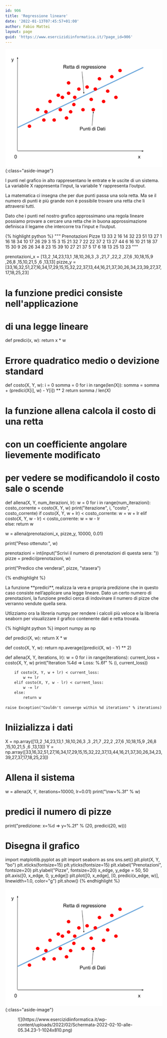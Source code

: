 ```yaml
---
id: 906
title: 'Regressione lineare'
date: '2022-01-13T07:45:57+01:00'
author: Fabio Mattei
layout: page
guid: 'https://www.esercizidiinformatica.it/?page_id=906'
---
```


![Regressione lineare](/images/python/ia/regressione-lineare.png){:class="aside-image"}

I punti nel grafico in alto rappresentano le entrate e le uscite di un sistema. La variabile X rappresenta l’input, la variabile Y rappresenta l’output.

La matematica ci insegna che per due punti passa una sola retta. Ma se il numero di punti è più grande non è possibile trovare una retta che li attraversi tutti.

Dato che i punti nel nostro grafico approssimano una regola lineare possiamo provare a cercare una retta che in buona approssimazione definisca il legame che intercorre tra l’input e l’output.

{% highlight python %}
"""
Prenotazioni  Pizze
13            33
2             16
14            32
23            51
13            27
1             16
18            34
10            17
26            29
3             15
3             15
21            32
7             22
22            37
2             13
27            44
6             16
10            21
18            37
15            30
9             26
26            34
8             23
15            39
10            27
21            37
5             17
6             18
13            25
13            23
"""



prenotazioni_x = [13,2 ,14,23,13,1 ,18,10,26,3 ,3 ,21,7 ,22,2 ,27,6 ,10,18,15,9 ,26,8 ,15,10,21,5 ,6 ,13,13]
pizze_y = [33,16,32,51,27,16,34,17,29,15,15,32,22,37,13,44,16,21,37,30,26,34,23,39,27,37,17,18,25,23]

# la funzione predici consiste nell'applicazione
# di una legge lineare
def predici(x, w):
    return x * w

# Errore quadratico medio o devizione standard
def costo(X, Y, w):
    i = 0
    somma = 0
    for i in range(len(X)):
        somma = somma + (predici(X[i], w) - Y[i]) ** 2
    return somma / len(X)
    
# la funzione allena calcola il costo di una retta
# con un coefficiente angolare lievemente modificato
# per vedere se modificandolo il costo sale o scende
def allena(X, Y, num_iterazioni, lr):
    w = 0
    for i in range(num_iterazioni):
        costo_corrente = costo(X, Y, w)
        print("iterazione", i, "costo", costo_corrente)
        if costo(X, Y, w + lr) < costo_corrente:
            w = w + lr
        elif costo(X, Y, w - lr) < costo_corrente:
            w = w - lr            
        else:
            return w


w = allena(prenotazioni_x, pizze_y, 10000, 0.01)

print("Peso ottenuto:", w)

prenotazioni = int(input("Scrivi il numero di prenotazioni di questa sera: "))
pizze = predici(prenotazioni, w)

print("Predico che venderai", pizze, "stasera")

{% endhighlight %}

</div>La funzione **predici**, realizza la vera e propria predizione che in questo caso consiste nell’applicare una legge lineare. Dato un certo numero di prenotazioni, la funzione predici cerca di indovinare il numero di pizze che verranno vendute quella sera.

Utlizziamo ora la libreria numpy per rendere i calcoli più veloce e la libreria seaborn per visualizzare il grafico contenente dati e retta trovata.

{% highlight python %}
import numpy as np


def predici(X, w):
    return X * w


def costo(X, Y, w):
    return np.average((predici(X, w) - Y) ** 2)


def allena(X, Y, iterations, lr):
    w = 0
    for i in range(iterations):
        current_loss = costo(X, Y, w)
        print("Iteration %4d => Loss: %.6f" % (i, current_loss))

        if costo(X, Y, w + lr) < current_loss:
            w += lr
        elif costo(X, Y, w - lr) < current_loss:
            w -= lr
        else:
            return w

    raise Exception("Couldn't converge within %d iterations" % iterations)


# Iniizializza i dati
X = np.array([13,2 ,14,23,13,1 ,18,10,26,3 ,3 ,21,7 ,22,2 ,27,6 ,10,18,15,9 ,26,8 ,15,10,21,5 ,6 ,13,13])
Y = np.array([33,16,32,51,27,16,34,17,29,15,15,32,22,37,13,44,16,21,37,30,26,34,23,39,27,37,17,18,25,23])

# Allena il sistema
w = allena(X, Y, iterations=10000, lr=0.01)
print("\nw=%.3f" % w)

# predici il numero di pizze
print("predizione: x=%d => y=%.2f" % (20, predici(20, w)))

# Disegna il grafico
import matplotlib.pyplot as plt
import seaborn as sns
sns.set()
plt.plot(X, Y, "bo")
plt.xticks(fontsize=15)
plt.yticks(fontsize=15)
plt.xlabel("Prenotazioni", fontsize=20)
plt.ylabel("Pizze", fontsize=20)
x_edge, y_edge = 50, 50
plt.axis([0, x_edge, 0, y_edge])
plt.plot([0, x_edge], [0, predici(x_edge, w)], linewidth=1.0, color="g")
plt.show()
{% endhighlight %}

![Regressione lineare](/images/python/ia/regressione-lineare.png){:class="aside-image"}

</div><figure class="wp-block-image size-large">![](https://www.esercizidiinformatica.it/wp-content/uploads/2022/02/Schermata-2022-02-10-alle-05.34.23-1-1024x810.png)</figure>